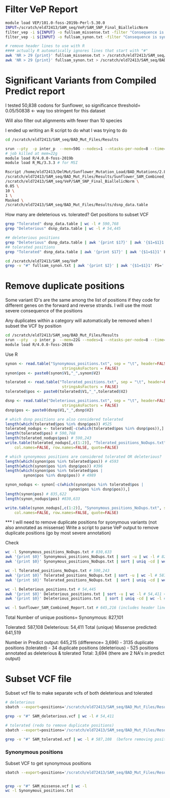 
# Filter VeP Report

```bash
module load VEP/101.0-foss-2019b-Perl-5.30.0
INPUT=/scratch/eld72413/SAM_seq/VeP/SAM_SNP_Final_BiallelicNorm
filter_vep -i ${INPUT} -o fullsam_missense.txt -filter "Consequence is missense_variant"
filter_vep -i ${INPUT} -o fullsam_synon.txt -filter "Consequence is synonymous_variant"

# remove header lines to use with R
#### actually R automatically ignores lines that start with "#"
awk 'NR > 29 {print}' fullsam_missense.txt > /scratch/eld72413/SAM_seq/BAD_Mut_Files/Results/fullsam_missense_noHEADER.txt
awk 'NR > 29 {print}' fullsam_synon.txt > /scratch/eld72413/SAM_seq/BAD_Mut_Files/Results/fullsam_synon_noHEADER.txt
```

# Significant Variants from Compiled Predict report

I tested 50,838 codons for Sunflower, so significance threshold= 0.05/50838 <- way too stringent for this dataset

Will also filter out alignments with fewer than 10 species

I ended up writing an R script to do what I was trying to do

```bash
cd /scratch/eld72413/SAM_seq/BAD_Mut_Files/Results

srun --pty  -p inter_p  --mem=50G --nodes=1 --ntasks-per-node=8 --time=6:00:00 --job-name=qlogin /bin/bash -l
# job killed at mem=22g
module load R/4.0.0-foss-2019b
module load R_ML/3.3.3 # for MSI

Rscript /home/eld72413/DelMut/Sunflower_Mutation_Load/BAD_Mutations/2.BAD_Mutations/dSNP_table.R \
/scratch/eld72413/SAM_seq/BAD_Mut_Files/Results/Sunflower_SAM_Combined_Report.txt \
/scratch/eld72413/SAM_seq/VeP/SAM_SNP_Final_BiallelicNorm \
0.05 \
10 \
1 \
Masked \
/scratch/eld72413/SAM_seq/BAD_Mut_Files/Results/dsnp_data.table

```

How many are deleterious vs. tolerated?
Get positions to subset VCF
```bash
grep "Tolerated" dsnp_data.table | wc -l # 590,768
grep "Deleterious" dsnp_data.table | wc -l # 54,445

## deleterious positions
grep "Deleterious" dsnp_data.table | awk '{print $17}' | awk '{$1=$1}1' FS=':' OFS='\t' > Deleterious_positions.txt
## tolerated positions
grep "Tolerated" dsnp_data.table | awk '{print $17}' | awk '{$1=$1}1' FS=':' OFS='\t' > Tolerated_positions.txt

cd /scratch/eld72413/SAM_seq/VeP
grep -v "#" fullsam_synon.txt | awk '{print $2}' | awk '{$1=$1}1' FS=':' OFS='\t' > /scratch/eld72413/SAM_seq/BAD_Mut_Files/Results/Synonymous_positions.txt
```

# Remove duplicate positions

Some variant ID's are the same among the list of positions if they code for different genes on the forward and reverse strands. I will use the most severe consequence of the positions

Any duplicates within a category will automatically be removed when I subset the VCF by position

```bash
cd /scratch/eld72413/SAM_seq/BAD_Mut_Files/Results
srun --pty  -p inter_p  --mem=22G --nodes=1 --ntasks-per-node=8 --time=6:00:00 --job-name=qlogin /bin/bash -l
module load R/4.0.0-foss-2019b
```
Use R
```R
synon <- read.table("Synonymous_positions.txt", sep = "\t", header=FALSE,
                         stringsAsFactors = FALSE)
synon$pos <- paste0(synon$V1,"_",synon$V2)

tolerated <- read.table("Tolerated_positions.txt", sep = "\t", header=FALSE,
                         stringsAsFactors = FALSE)
tolerated$pos <- paste0(tolerated$V1,"_",tolerated$V2)

dsnp <- read.table("Deleterious_positions.txt", sep = "\t", header=FALSE,
                         stringsAsFactors = FALSE)
dsnp$pos <- paste0(dsnp$V1,"_",dsnp$V2)

# which dsnp positions are also considered tolerated
length(which(tolerated$pos %in% dsnp$pos)) #525
tolerated_nodups <- tolerated[-c(which(tolerated$pos %in% dsnp$pos)),]
length(tolerated$pos) # 590,768
length(tolerated_nodups$pos) # 590,243
write.table(tolerated_nodups[,c(1:2)], "Tolerated_positions_NoDups.txt", sep = "\t",
	col.names=FALSE, row.names=FALSE, quote=FALSE)

# which synonymous positions are considered tolerated OR deleterious?
length(which(synon$pos %in% tolerated$pos)) # 4593
length(which(synon$pos %in% dsnp$pos)) #396
length(which(synon$pos %in% tolerated$pos |
		synon$pos %in% dsnp$pos)) # 4989

synon_nodups <- synon[-c(which(synon$pos %in% tolerated$pos |
							synon$pos %in% dsnp$pos)),]
length(synon$pos) # 835,622
length(synon_nodups$pos) #830,633

write.table(synon_nodups[,c(1:2)], "Synonymous_positions_NoDups.txt", sep = "\t",
	col.names=FALSE, row.names=FALSE, quote=FALSE)
```
*** I will need to remove duplicate positions for syonymous variants (not also annotated as missense)
Write a script to parse VeP output to remove duplicate positions (go by most severe annotation)

Check
```bash
wc -l Synonymous_positions_NoDups.txt # 830,633
awk '{print $0}' Synonymous_positions_NoDups.txt | sort -u | wc -l # 827,101 <- number of positions to expect in VCF
awk '{print $0}' Synonymous_positions_NoDups.txt | sort | uniq -cd | wc -l # 3532 are duplicates

wc -l Tolerated_positions_NoDups.txt # 590,243
awk '{print $0}' Tolerated_positions_NoDups.txt | sort -u | wc -l # 587,108 <- number of positions to expect in VCF
awk '{print $0}' Tolerated_positions_NoDups.txt  | sort | uniq -cd | wc -l # 3135 are duplicates

wc -l Deleterious_positions.txt # 54,445
awk '{print $0}' Deleterious_positions.txt | sort -u | wc -l # 54,411 <- number of positions to expect in VCF
awk '{print $0}' Deleterious_positions.txt  | sort | uniq -cd | wc -l #34 are duplicates

wc -l Sunflower_SAM_Combined_Report.txt # 645,216 (includes header line)
```

Total Number of unique positions= 
Synonymous: 827,101

Tolerated: 587,108
Deleterious: 54,411
		Total (unique) Missense predicted: 641,519

Number in Predict output: 645,215 (difference= 3,696)
	- 3135 duplicate positions (tolerated)
	- 34 duplicate positions (deleterious)
	- 525 positions annotated as deleterious & tolerated
	Total: 3,694 (there are 2 NA's in predict output)

# Subset VCF file

Subset vcf file to make separate vcfs of both deleterious and tolerated
```bash
# deleterious
sbatch --export=positions='/scratch/eld72413/SAM_seq/BAD_Mut_Files/Results/Deleterious_positions.txt',vcf='/scratch/eld72413/SAM_seq/results2/VCF_results_new/Create_HC_Subset/New2/VarFilter_All/Sunflower_SAM_SNP_Calling_BIALLELIC_norm.vcf.gz',outputdir='/scratch/eld72413/SAM_seq/BAD_Mut_Files/Results',name='SAM_deleterious' Subset_vcf.sh # Submitted batch job 2245897

grep -v "#" SAM_deleterious.vcf | wc -l # 54,411

# tolerated (redo to remove duplicate positions)
sbatch --export=positions='/scratch/eld72413/SAM_seq/BAD_Mut_Files/Results/Tolerated_positions_NoDups.txt',vcf='/scratch/eld72413/SAM_seq/results2/VCF_results_new/Create_HC_Subset/New2/VarFilter_All/Sunflower_SAM_SNP_Calling_BIALLELIC_norm.vcf.gz',outputdir='/scratch/eld72413/SAM_seq/BAD_Mut_Files/Results',name='SAM_tolerated' Subset_vcf.sh # Submitted batch job 2378842

grep -v "#" SAM_tolerated.vcf | wc -l # 587,108  (before removing positions in dSNPs: 587,633)
```

### Synonymous positions
Subset VCF to get synonymous positions

```bash
sbatch --export=positions='/scratch/eld72413/SAM_seq/BAD_Mut_Files/Results/Synonymous_positions_NoDups.txt',vcf='/scratch/eld72413/SAM_seq/results2/VCF_results_new/Create_HC_Subset/New2/VarFilter_All/Sunflower_SAM_SNP_Calling_BIALLELIC_norm.vcf.gz',outputdir='/scratch/eld72413/SAM_seq/BAD_Mut_Files/Results',name='SAM_synonymous' Subset_vcf.sh # 2378848


grep -v "#" SAM_missense.vcf | wc -l 
wc -l Synonymous_positions.txt
```




